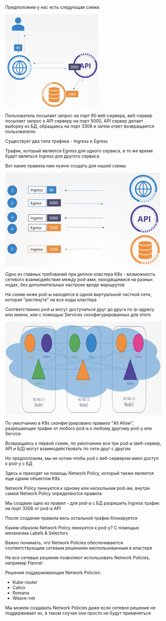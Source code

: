 Предположим у нас есть следующая схема:

<img src="screenshot.png" width="300" height="300"><br>

Пользователь посылает запрос на порт 80 веб-сервера, веб-сервер посылает запрос к API серверу на порт 5000, API сервер делает выборку из БД, обращаясь на порт 3306 и затем ответ возвращается пользователю

Существует два типа трафика - Ingress и Egress

Трафик, который является Egress для одного сервиса, в то же время будет являться Ingress для другого сервиса

Вот какие правила нам нужно создать для нашей схемы

<img src="traffic.png" width="500" height="300"><br>

Одно из главных требований при деплое кластера K8s - возможность сетевого взаимодействия между pod-ами, находящимися на разных нодах, без дополнительных настроек вроде маршрутов

На схеме ниже pod-ы находятся в одной виртуальной частной сети, которая "растянута" на все ноды кластера

Соответственно pod-ы могут достучаться друг до друга по ip-адресу или имени, или с помощью Services сконфигурированных для этого

<img src="cluster.png" width="1000" height="300"><br>

По умолчанию в K8s сконфигурировано правило "All Allow", разрешающее трафик от любого pod-а к любому другому pod-у или Service

Возвращаясь к первой схеме, по умолчанию все три pod-а (веб-сервер, API и БД) могут взаимодействовать по сети друг с другом

Но предположим, мы не хотим чтобы pod с веб-сервером имел доступ к pod-у с БД

Здесь и приходят на помощь Network Policy, который также является еще одним объектом K8s

Network Policy линкуется к одному или нескольким pod-ам, внутри самой Network Policy определяются правила

Мы создаем одно из правил - для pod-а с БД разрешить Ingress трафик на порт 3306 от pod-а API

После создания правила весь остальной трафик блокируется

Каким образом Network Policy линкуется к pod-у? С помощью механизма Labels & Selectors

Важно понимать, что Network Policies обеспечиваются соответствующим сетевым решением ииспользованным в кластере

Не все сетевые решения позволяют использовать Network Policies, например Flannel

Решения поддерживающие Network Policies:
- Kube-router
- Calico
- Romana
- Weave-net

Мы можем создавать Network Policies даже если сетевое решение не поддерживает их, в таком случае они просто не будут применяться